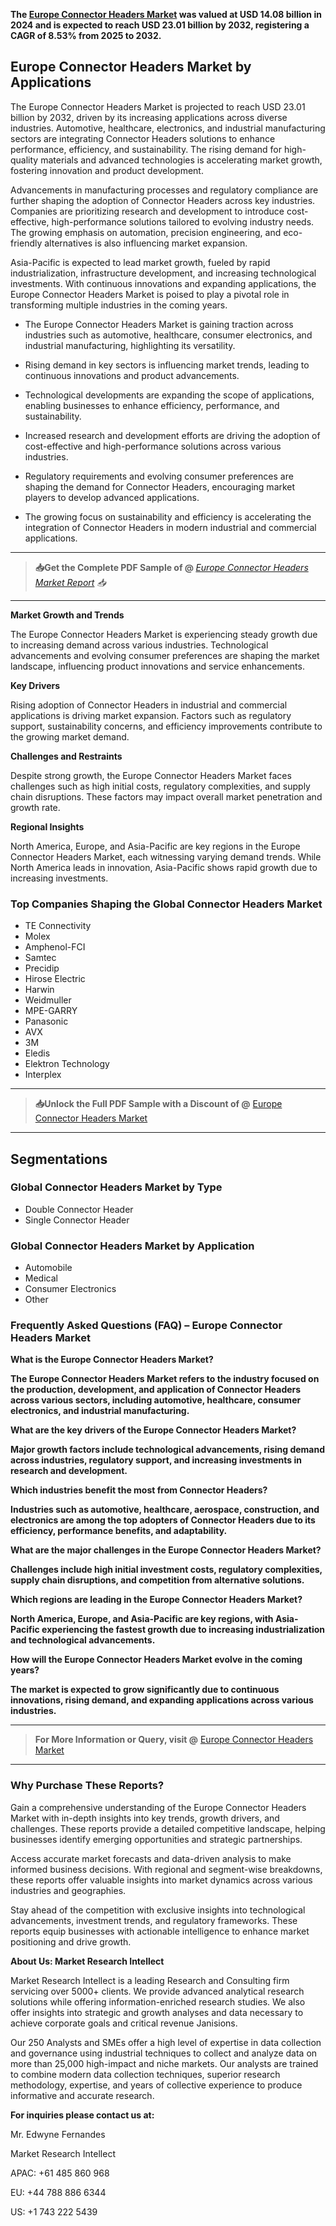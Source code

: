 <p><strong>The <a href="https://www.marketresearchintellect.com/download-sample/?rid=1041626&amp;utm_source=Pulse-April-Europe&amp;utm_medium=852">Europe Connector Headers Market</a> was valued at USD 14.08 billion in 2024 and is expected to reach USD 23.01 billion by 2032, registering a CAGR of 8.53% from 2025 to 2032.</strong></p><h2>Europe Connector Headers Market by Applications&nbsp;</h2><p><p>The Europe Connector Headers Market is projected to reach USD 23.01 billion by 2032, driven by its increasing applications across diverse industries. Automotive, healthcare, electronics, and industrial manufacturing sectors are integrating Connector Headers solutions to enhance performance, efficiency, and sustainability. The rising demand for high-quality materials and advanced technologies is accelerating market growth, fostering innovation and product development.</p><p>Advancements in manufacturing processes and regulatory compliance are further shaping the adoption of Connector Headers across key industries. Companies are prioritizing research and development to introduce cost-effective, high-performance solutions tailored to evolving industry needs. The growing emphasis on automation, precision engineering, and eco-friendly alternatives is also influencing market expansion.</p><p>Asia-Pacific is expected to lead market growth, fueled by rapid industrialization, infrastructure development, and increasing technological investments. With continuous innovations and expanding applications, the Europe Connector Headers Market is poised to play a pivotal role in transforming multiple industries in the coming years.</p></p><ul><li><p>The Europe Connector Headers Market is gaining traction across industries such as automotive, healthcare, consumer electronics, and industrial manufacturing, highlighting its versatility.</p></li><li><p>Rising demand in key sectors is influencing market trends, leading to continuous innovations and product advancements.</p></li><li><p>Technological developments are expanding the scope of applications, enabling businesses to enhance efficiency, performance, and sustainability.</p></li><li><p>Increased research and development efforts are driving the adoption of cost-effective and high-performance solutions across various industries.</p></li><li><p>Regulatory requirements and evolving consumer preferences are shaping the demand for Connector Headers, encouraging market players to develop advanced applications.</p></li><li><p>The growing focus on sustainability and efficiency is accelerating the integration of Connector Headers in modern industrial and commercial applications.</p></li></ul><hr /><blockquote><p><strong><span class="font-[700]">📥Get the Complete PDF Sample of @ </span></strong><em><span class="font-[700]"><a href="https://www.marketresearchintellect.com/download-sample/?rid=1041626&amp;utm_source=Pulse-April-Europe&amp;utm_medium=852" target="_blank" data-tracking-control-name="article-ssr-frontend-pulse_little-text-block" data-tracking-will-navigate="" data-test-link="">Europe Connector Headers Market Report</a>&nbsp;📥</span></em></p></blockquote><hr /><p class="" data-start="77" data-end="360"><strong data-start="77" data-end="105">Market Growth and Trends</strong></p><p class="" data-start="77" data-end="360">The Europe Connector Headers Market is experiencing steady growth due to increasing demand across various industries. Technological advancements and evolving consumer preferences are shaping the market landscape, influencing product innovations and service enhancements.</p><p class="" data-start="362" data-end="606"><strong data-start="362" data-end="377">Key Drivers</strong></p><p class="" data-start="362" data-end="606">Rising adoption of Connector Headers in industrial and commercial applications is driving market expansion. Factors such as regulatory support, sustainability concerns, and efficiency improvements contribute to the growing market demand.</p><p class="" data-start="608" data-end="849"><strong data-start="608" data-end="637">Challenges and Restraints</strong></p><p class="" data-start="608" data-end="849">Despite strong growth, the Europe Connector Headers Market faces challenges such as high initial costs, regulatory complexities, and supply chain disruptions. These factors may impact overall market penetration and growth rate.</p><p class="" data-start="851" data-end="1095"><strong data-start="851" data-end="872">Regional Insights</strong></p><p class="" data-start="851" data-end="1095">North America, Europe, and Asia-Pacific are key regions in the Europe Connector Headers Market, each witnessing varying demand trends. While North America leads in innovation, Asia-Pacific shows rapid growth due to increasing investments.</p><p><h3>Top Companies Shaping the Global Connector Headers Market </h3><ul><li>TE Connectivity</li><li>Molex</li><li>Amphenol-FCI</li><li>Samtec</li><li>Precidip</li><li>Hirose Electric</li><li>Harwin</li><li>Weidmuller</li><li>MPE-GARRY</li><li>Panasonic</li><li>AVX</li><li>3M</li><li>Eledis</li><li>Elektron Technology</li><li>Interplex</li></ul></p><hr /><blockquote><p><strong>📥Unlock the Full PDF Sample with a Discount of @</strong> <a href="https://www.marketresearchintellect.com/ask-for-discount/?rid=1041626&amp;utm_source=Pulse-April-Europe&amp;utm_medium=852">Europe Connector Headers Market</a></p></blockquote><hr /><p><h2>Segmentations</h2><h3>Global Connector Headers Market by Type</h3><ul><li>Double Connector Header</li><li>Single Connector Header</li></ul><h3>Global Connector Headers Market by Application</h3><ul><li>Automobile</li><li>Medical</li><li>Consumer Electronics</li><li>Other</li></ul></p><h3><strong>Frequently Asked Questions (FAQ) &ndash; Europe Connector Headers Market</strong></h3><p><strong>What is the Europe Connector Headers Market?</strong></p><p><strong>The Europe Connector Headers Market refers to the industry focused on the production, development, and application of Connector Headers across various sectors, including automotive, healthcare, consumer electronics, and industrial manufacturing.</strong></p><p><strong>What are the key drivers of the Europe Connector Headers Market?</strong></p><p><strong>Major growth factors include technological advancements, rising demand across industries, regulatory support, and increasing investments in research and development.</strong></p><p><strong>Which industries benefit the most from Connector Headers?</strong></p><p><strong>Industries such as automotive, healthcare, aerospace, construction, and electronics are among the top adopters of Connector Headers due to its efficiency, performance benefits, and adaptability.</strong></p><p><strong>What are the major challenges in the Europe Connector Headers Market?</strong></p><p><strong>Challenges include high initial investment costs, regulatory complexities, supply chain disruptions, and competition from alternative solutions.</strong></p><p><strong>Which regions are leading in the Europe Connector Headers Market?</strong></p><p><strong>North America, Europe, and Asia-Pacific are key regions, with Asia-Pacific experiencing the fastest growth due to increasing industrialization and technological advancements.</strong></p><p><strong>How will the Europe Connector Headers Market evolve in the coming years?</strong></p><p><strong>The market is expected to grow significantly due to continuous innovations, rising demand, and expanding applications across various industries.</strong></p><hr /><blockquote><p><span class="font-[700]"><strong>For More Information or Query, visit&nbsp;@</strong>&nbsp;</span><span class="font-[700]"><a href="https://www.marketresearchintellect.com/product/connector-headers-market/?utm_source=Linkedin&utm_medium=852" target="_blank" data-tracking-control-name="article-ssr-frontend-pulse_little-text-block" data-tracking-will-navigate="" data-test-link="">Europe Connector Headers Market</a></span></p></blockquote><hr /><h3><strong data-start="0" data-end="31">Why Purchase These Reports?</strong></h3><p class="" data-start="35" data-end="297">Gain a comprehensive understanding of the Europe Connector Headers Market with in-depth insights into key trends, growth drivers, and challenges. These reports provide a detailed competitive landscape, helping businesses identify emerging opportunities and strategic partnerships.</p><p class="" data-start="299" data-end="540">Access accurate market forecasts and data-driven analysis to make informed business decisions. With regional and segment-wise breakdowns, these reports offer valuable insights into market dynamics across various industries and geographies.</p><p class="" data-start="542" data-end="784">Stay ahead of the competition with exclusive insights into technological advancements, investment trends, and regulatory frameworks. These reports equip businesses with actionable intelligence to enhance market positioning and drive growth.</p><p><strong><span class="font-[700]">About Us: Market Research Intellect</span></strong></p><p><span class="">Market Research Intellect is a leading Research and Consulting firm servicing over 5000+ clients. We provide advanced analytical research solutions while offering information-enriched research studies.&nbsp;</span>We also offer insights into strategic and growth analyses and data necessary to achieve corporate goals and critical revenue Janisions.</p><p><span class="">Our 250 Analysts and SMEs offer a high level of expertise in data collection and governance using industrial techniques to collect and analyze data on more than 25,000 high-impact and niche markets. Our analysts are trained to combine modern data collection techniques, superior research methodology, expertise, and years of collective experience to produce informative and accurate research.</span></p><p><strong>For inquiries please contact us at:</strong></p><p>Mr. Edwyne Fernandes</p><p>Market Research Intellect</p><p>APAC: +61 485 860 968</p><p>EU: +44 788 886 6344</p><p>US: +1 743 222 5439</p>